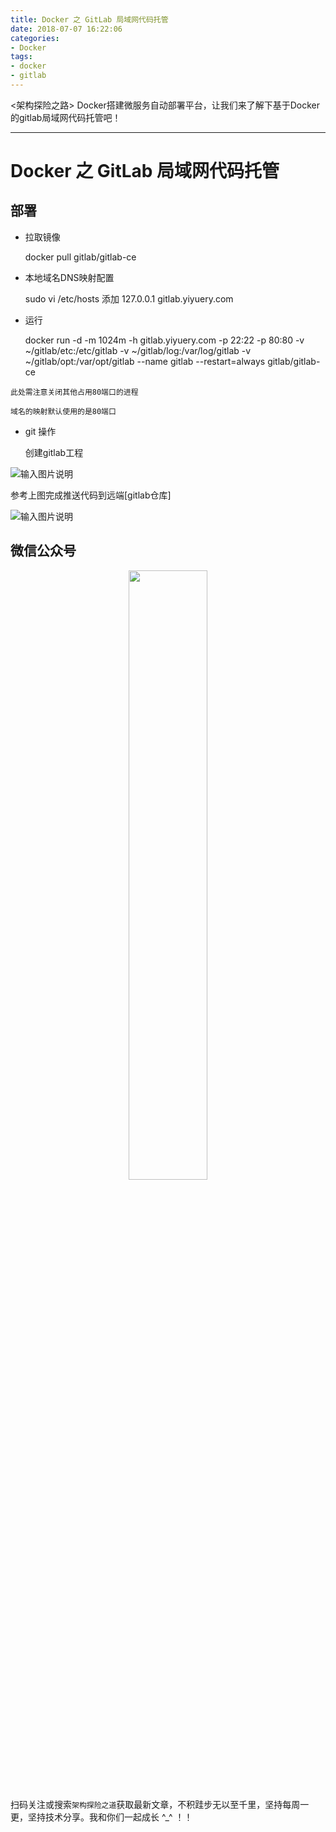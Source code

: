 ```yaml
---
title: Docker 之 GitLab 局域网代码托管
date: 2018-07-07 16:22:06
categories:
- Docker
tags:
- docker
- gitlab
---
```


&lt;架构探险之路> Docker搭建微服务自动部署平台，让我们来了解下基于Docker的gitlab局域网代码托管吧！

* * *

# Docker 之 GitLab 局域网代码托管

## 部署

-   拉取镜像

    docker pull gitlab/gitlab-ce

-   本地域名DNS映射配置

    sudo vi /etc/hosts
    添加 127.0.0.1 gitlab.yiyuery.com

-   运行

    docker run -d -m 1024m -h gitlab.yiyuery.com -p 22:22 -p 80:80 -v ~/gitlab/etc:/etc/gitlab -v ~/gitlab/log:/var/log/gitlab -v ~/gitlab/opt:/var/opt/gitlab --name gitlab --restart=always gitlab/gitlab-ce

`此处需注意关闭其他占用80端口的进程`

    域名的映射默认使用的是80端口

-   git 操作

    创建gitlab工程

![输入图片说明](https://images.gitee.com/uploads/images/2018/0708/100245_fe2789c0_912956.png "屏幕截图.png")

  参考上图完成推送代码到远端[gitlab仓库]

![输入图片说明](https://images.gitee.com/uploads/images/2018/0708/152004_e20c3a06_912956.png "屏幕截图.png")



## 微信公众号

<center>
<img src="https://images.gitee.com/uploads/images/2018/0717/215030_8e782063_912956.png" width="50%" height="50%"/>
</center>

扫码关注或搜索`架构探险之道`获取最新文章，不积跬步无以至千里，坚持每周一更，坚持技术分享。我和你们一起成长 ^_^ ！！
